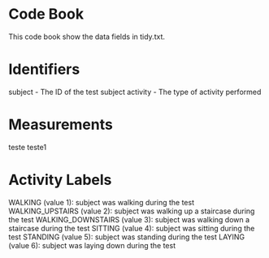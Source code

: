 # Code Book
This code book show the data fields in tidy.txt.

# Identifiers

subject - The ID of the test subject
activity - The type of activity performed

# Measurements

teste 
teste1

# Activity Labels

WALKING (value 1): subject was walking during the test
WALKING_UPSTAIRS (value 2): subject was walking up a staircase during the test
WALKING_DOWNSTAIRS (value 3): subject was walking down a staircase during the test
SITTING (value 4): subject was sitting during the test
STANDING (value 5): subject was standing during the test
LAYING (value 6): subject was laying down during the test
